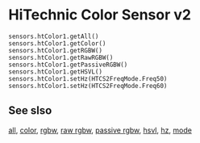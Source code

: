 # HiTechnic Color Sensor v2

```cards
sensors.htColor1.getAll()
sensors.htColor1.getColor()
sensors.htColor1.getRGBW()
sensors.htColor1.getRawRGBW()
sensors.htColor1.getPassiveRGBW()
sensors.htColor1.getHSVL()
sensors.htColor1.setHz(HTCS2FreqMode.Freq50)
sensors.htColor1.setHz(HTCS2FreqMode.Freq60)
```

## See slso

[all](/docs/reference/sensors/ht-color-sensor-v2/all),
[color](/reference/sensors/ht-color-sensor-v2/color),
[rgbw](/reference/sensors/ht-color-sensor-v2/color),
[raw rgbw](/reference/sensors/ht-color-sensor-v2/raw-rgb),
[passive rgbw](/reference/sensors/ht-color-sensor-v2/passive-rgb),
[hsvl](/reference/sensors/ht-color-sensor-v2/hsvl),
[hz](/reference/sensors/ht-color-sensor-v2/frequency),
[mode](/docs/reference/sensors/ht-color-sensor-v2/mode)